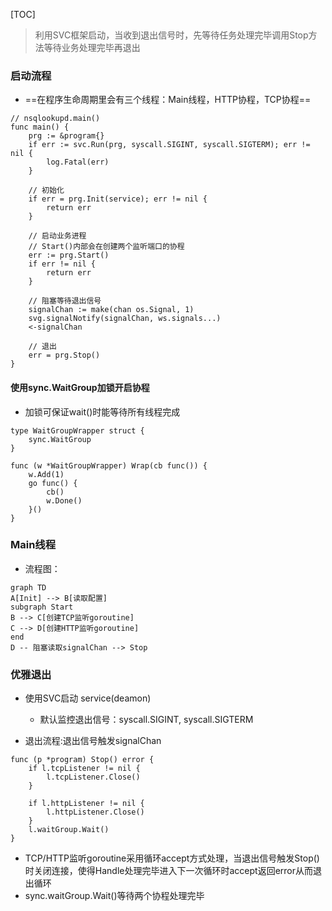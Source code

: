 [TOC]

> 利用SVC框架启动，当收到退出信号时，先等待任务处理完毕调用Stop方法等待业务处理完毕再退出

### 启动流程
- ==在程序生命周期里会有三个线程：Main线程，HTTP协程，TCP协程==<br>
```
// nsqlookupd.main()
func main() {
    prg := &program{}
    if err := svc.Run(prg, syscall.SIGINT, syscall.SIGTERM); err != nil {
    	log.Fatal(err)
    }
    
    // 初始化
    if err = prg.Init(service); err != nil {
    	return err
    }
    
    // 启动业务进程
    // Start()内部会在创建两个监听端口的协程
    err := prg.Start()
    if err != nil {
    	return err
    }
    
    // 阻塞等待退出信号
    signalChan := make(chan os.Signal, 1)
    svg.signalNotify(signalChan, ws.signals...)
    <-signalChan
    
    // 退出
    err = prg.Stop()
}
```
#### 使用sync.WaitGroup加锁开启协程
- 加锁可保证wait()时能等待所有线程完成
```
type WaitGroupWrapper struct {
	sync.WaitGroup
}

func (w *WaitGroupWrapper) Wrap(cb func()) {
	w.Add(1)
	go func() {
		cb()
		w.Done()
	}()
}
```

### Main线程
- 流程图：
```
graph TD
A[Init] --> B[读取配置]
subgraph Start
B --> C[创建TCP监听goroutine]
C --> D[创建HTTP监听goroutine]
end
D -- 阻塞读取signalChan --> Stop
```


### 优雅退出
- 使用SVC启动 service(deamon)
    - 默认监控退出信号：syscall.SIGINT, syscall.SIGTERM

- 退出流程:退出信号触发signalChan
```
func (p *program) Stop() error {
	if l.tcpListener != nil {
		l.tcpListener.Close()
	}

	if l.httpListener != nil {
		l.httpListener.Close()
	}
	l.waitGroup.Wait()
}

```
- TCP/HTTP监听goroutine采用循环accept方式处理，当退出信号触发Stop()时关闭连接，使得Handle处理完毕进入下一次循环时accept返回error从而退出循环
- sync.waitGroup.Wait()等待两个协程处理完毕

